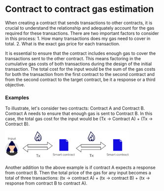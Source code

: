 # Contract to contract gas estimation

When creating a contract that sends transactions to other contracts, it is crucial to understand the relationship and adequately account for the gas required for these transactions. There are two important factors to consider in this process: 1. How many transactions does my gas need to cover in total. 2. What is the exact gas price for each transaction. 

It is essential to ensure that the contract includes enough gas to cover the transactions sent to the other contract. This means factoring in the cumulative gas costs of both transactions during the design of the initial transaction. The total cost for the input would be the sum of the gas costs for both the transaction from the first contract to the second contract and from the second contract to the target contract, be it a response or a third objective.

### Examples

To illustrate, let's consider two contracts: Contract A and Contract B. Contract A needs to ensure that enough gas is sent to Contract B. In this case, the total gas cost for the input would be (Tx → Contract A) + (Tx → Contract B).

<img alt="Deposit" style="width: 80%;" src="TxContract-Contract-Gas.png"/>

Another addition to the above example is if contract A expects a response from contract B. Then the total price of the gas for any input becomes a total of three transactions: (tx &rarr; contract A) + (tx &rarr; contract B) + (tx &rarr; response from contract B to contract A).